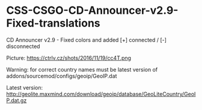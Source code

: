 # CSS-CSGO-CD-Announcer-v2.9-Fixed-translations
CD Announcer v2.9 - Fixed colors and added [+] connected / [-] disconnected

Picture: https://ctrlv.cz/shots/2016/11/19/cc4T.png

Warning: for correct country names must be latest version of addons/sourcemod/configs/geoip/GeoIP.dat

Latest version: http://geolite.maxmind.com/download/geoip/database/GeoLiteCountry/GeoIP.dat.gz
